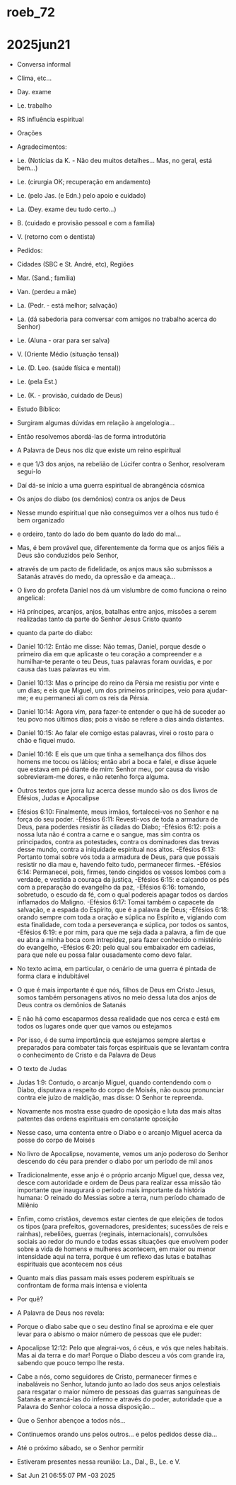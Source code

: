 # roeb_72
# 2025jun21

- Conversa informal
- Clima, etc...
- Day. exame
- Le. trabalho
- RS influência espiritual

- Orações
- Agradecimentos:
- Le. (Notícias da K. - Não deu muitos detalhes... Mas, no geral, está bem...)
- Le. (cirurgia OK; recuperação em andamento)
- Le. (pelo Jas. (e Edn.) pelo apoio e cuidado)
- La. (Dey. exame deu tudo certo...)
- B. (cuidado e provisão pessoal e com a família)
- V. (retorno com o dentista)

- Pedidos:

- Cidades (SBC e St. André, etc), Regiões
- Mar. (Sand.; família)
- Van. (perdeu a mãe)

- La. (Pedr. - está melhor; salvação)
- La. (dá sabedoria para conversar com amigos no trabalho acerca do Senhor)
- Le. (Aluna - orar para ser salva)

- V. (Oriente Médio (situação tensa))
- Le. (D. Leo. (saúde física e mental))

- Le. (pela Est.)
- Le. (K. - provisão, cuidado de Deus)

- Estudo Bíblico:
- Surgiram algumas dúvidas em relação à angelologia...
- Então resolvemos abordá-las de forma introdutória
- A Palavra de Deus nos diz que existe um reino espiritual
- e que 1/3 dos anjos, na rebelião de Lúcifer contra o Senhor, resolveram segui-lo
- Daí dá-se início a uma guerra espiritual de abrangência cósmica
- Os anjos do diabo (os demônios) contra os anjos de Deus
- Nesse mundo espiritual que não conseguimos ver a olhos nus tudo é bem organizado
- e ordeiro, tanto do lado do bem quanto do lado do mal...
- Mas, é bem provável que, diferentemente da forma que os anjos fiéis a Deus são conduzidos pelo Senhor,
- através de um pacto de fidelidade, os anjos maus são submissos a Satanás através do medo, da opressão e da ameaça...
- O livro do profeta Daniel nos dá um vislumbre de como funciona o reino angelical:
- Há príncipes, arcanjos, anjos, batalhas entre anjos, missões a serem realizadas tanto da parte do Senhor Jesus Cristo quanto
- quanto da parte do diabo:

- Daniel 10:12: Então me disse: Não temas, Daniel, porque desde o primeiro dia em que aplicaste o teu coração a compreender e a humilhar-te perante o teu Deus, tuas palavras foram ouvidas, e por causa das tuas palavras eu vim.
- Daniel 10:13: Mas o príncipe do reino da Pérsia me resistiu por vinte e um dias; e eis que Miguel, um dos primeiros príncipes, veio para ajudar-me; e eu permaneci ali com os reis da Pérsia.
- Daniel 10:14: Agora vim, para fazer-te entender o que há de suceder ao teu povo nos últimos dias; pois a visão se refere a dias ainda distantes.
- Daniel 10:15: Ao falar ele comigo estas palavras, virei o rosto para o chão e fiquei mudo.
- Daniel 10:16: E eis que um que tinha a semelhança dos filhos dos homens me tocou os lábios; então abri a boca e falei, e disse àquele que estava em pé diante de mim: Senhor meu, por causa da visão sobrevieram-me dores, e não retenho força alguma.

- Outros textos que jorra luz acerca desse mundo são os dos livros de Efésios, Judas e Apocalipse

- Efésios 6:10: Finalmente, meus irmãos, fortalecei-vos no Senhor e na força do seu poder.
-Efésios 6:11: Revesti-vos de toda a armadura de Deus, para poderdes resistir às ciladas do Diabo;
-Efésios 6:12: pois a nossa luta não é contra a carne e o sangue, mas sim contra os principados, contra as potestades, contra os dominadores das trevas desse mundo, contra a iniquidade espiritual nos altos.
-Efésios 6:13: Portanto tomai sobre vós toda a armadura de Deus, para que possais resistir no dia mau e, havendo feito tudo, permanecer firmes.
-Efésios 6:14: Permanecei, pois, firmes, tendo cingidos os vossos lombos com a verdade, e vestida a couraça da justiça,
-Efésios 6:15: e calçando os pés com a preparação do evangelho da paz,
-Efésios 6:16: tomando, sobretudo, o escudo da fé, com o qual podereis apagar todos os dardos inflamados do Maligno.
-Efésios 6:17: Tomai também o capacete da salvação, e a espada do Espírito, que é a palavra de Deus;
-Efésios 6:18: orando sempre com toda a oração e súplica no Espírito e, vigiando com esta finalidade, com toda a perseverança e súplica, por todos os santos,
-Efésios 6:19: e por mim, para que me seja dada a palavra, a fim de que eu abra a minha boca com intrepidez, para fazer conhecido o mistério do evangelho,
-Efésios 6:20: pelo qual sou embaixador em cadeias, para que nele eu possa falar ousadamente como devo falar.

- No texto acima, em particular, o cenário de uma guerra é pintada de forma clara e indubitável
- O que é mais importante é que nós, filhos de Deus em Cristo Jesus, somos também personagens ativos no meio dessa luta dos anjos de Deus contra os demônios de Satanás
- E não há como escaparmos dessa realidade que nos cerca e está em todos os lugares onde quer que vamos ou estejamos
- Por isso, é de suma importância que estejamos sempre alertas e preparados para combater tais forças espirituais que se levantam contra o conhecimento de Cristo e da Palavra de Deus

- O texto de Judas
- Judas 1:9: Contudo, o arcanjo Miguel, quando contendendo com o Diabo, disputava a respeito do corpo de Moisés, não ousou pronunciar contra ele juízo de maldição, mas disse: O Senhor te repreenda.

- Novamente nos mostra esse quadro de oposição e luta das mais altas patentes das ordens espirituais em constante oposição
- Nesse caso, uma contenta entre o Diabo e o arcanjo Miguel acerca da posse do corpo de Moisés

- No livro de Apocalipse, novamente, vemos um anjo poderoso do Senhor descendo do céu para prender o diabo por um período de mil anos
- Tradicionalmente, esse anjo é o próprio arcanjo Miguel que, dessa vez, desce com autoridade e ordem de Deus para realizar essa missão tão importante que inaugurará o período mais importante da história humana: O reinado do Messias sobre a terra, num período chamado de Milênio

- Enfim, como cristãos, devemos estar cientes de que eleições de todos os tipos (para prefeitos, governadores, presidentes; sucessões de reis e rainhas), rebeliões, guerras (reginais, internacionais), convulsões sociais ao redor do mundo e todas essas situações que envolvem poder sobre a vida de homens e mulheres acontecem, em maior ou menor intensidade aqui na terra, porque é um reflexo das lutas e batalhas espirituais que acontecem nos céus

- Quanto mais dias passam mais esses poderem espirituais se confrontam de forma mais intensa e violenta
- Por quê?
- A Palavra de Deus nos revela:
- Porque o diabo sabe que o seu destino final se aproxima e ele quer levar para o abismo o maior número de pessoas que ele puder:

- Apocalipse 12:12: Pelo que alegrai-vos, ó céus, e vós que neles habitais. Mas ai da terra e do mar! Porque o Diabo desceu a vós com grande ira, sabendo que pouco tempo lhe resta.

- Cabe a nós, como seguidores de Cristo, permanecer firmes e inabaláveis no Senhor, lutando junto ao lado dos seus anjos celestiais para resgatar o maior número de pessoas das guarras sanguíneas de Satanás e arrancá-las do inferno e através do poder, autoridade que a Palavra do Senhor coloca a nossa disposição...

- Que o Senhor abençoe a todos nós...

- Continuemos orando uns pelos outros... e pelos pedidos desse dia...

- Até o próximo sábado, se o Senhor permitir

- Estiveram presentes nessa reunião: La., Dal., B., Le. e V.

- Sat Jun 21 06:55:07 PM -03 2025
